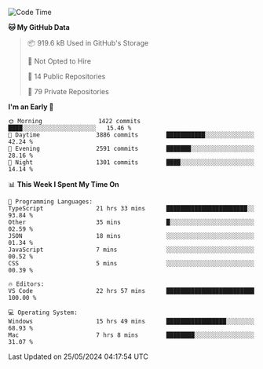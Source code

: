 <!--START_SECTION:waka-->
![Code Time](http://img.shields.io/badge/Code%20Time-5%2C684%20hrs%2021%20mins-blue)

**🐱 My GitHub Data** 

> 📦 919.6 kB Used in GitHub's Storage 
 > 
> 🚫 Not Opted to Hire
 > 
> 📜 14 Public Repositories 
 > 
> 🔑 79 Private Repositories 
 > 
**I'm an Early 🐤** 

```text
🌞 Morning                1422 commits        ████░░░░░░░░░░░░░░░░░░░░░   15.46 % 
🌆 Daytime                3886 commits        ███████████░░░░░░░░░░░░░░   42.24 % 
🌃 Evening                2591 commits        ███████░░░░░░░░░░░░░░░░░░   28.16 % 
🌙 Night                  1301 commits        ████░░░░░░░░░░░░░░░░░░░░░   14.14 % 
```


📊 **This Week I Spent My Time On** 

```text
💬 Programming Languages: 
TypeScript               21 hrs 33 mins      ███████████████████████░░   93.84 % 
Other                    35 mins             █░░░░░░░░░░░░░░░░░░░░░░░░   02.59 % 
JSON                     18 mins             ░░░░░░░░░░░░░░░░░░░░░░░░░   01.34 % 
JavaScript               7 mins              ░░░░░░░░░░░░░░░░░░░░░░░░░   00.52 % 
CSS                      5 mins              ░░░░░░░░░░░░░░░░░░░░░░░░░   00.39 % 

🔥 Editors: 
VS Code                  22 hrs 57 mins      █████████████████████████   100.00 % 

💻 Operating System: 
Windows                  15 hrs 49 mins      █████████████████░░░░░░░░   68.93 % 
Mac                      7 hrs 8 mins        ████████░░░░░░░░░░░░░░░░░   31.07 % 
```


 Last Updated on 25/05/2024 04:17:54 UTC
<!--END_SECTION:waka-->

